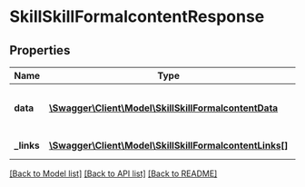 # SkillSkillFormalcontentResponse

## Properties
Name | Type | Description | Notes
------------ | ------------- | ------------- | -------------
**data** | [**\Swagger\Client\Model\SkillSkillFormalcontentData**](SkillSkillFormalcontentData.md) | List of all retrieved learning courses/plans | 
**_links** | [**\Swagger\Client\Model\SkillSkillFormalcontentLinks[]**](SkillSkillFormalcontentLinks.md) | Links to pages | 

[[Back to Model list]](../README.md#documentation-for-models) [[Back to API list]](../README.md#documentation-for-api-endpoints) [[Back to README]](../README.md)



